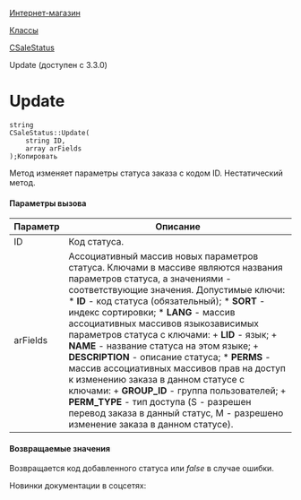 [Интернет-магазин](/api_help/sale/index.php)

[Классы](/api_help/sale/classes/index.php)

[CSaleStatus](/api_help/sale/classes/csalestatus/index.php)

Update (доступен с 3.3.0)

Update
======

```
string
CSaleStatus::Update( 
	string ID,
	array arFields 
);Копировать
```

Метод изменяет параметры статуса заказа с кодом ID. Нестатический метод.

#### Параметры вызова

| Параметр | Описание |
| --- | --- |
| ID | Код статуса. |
| arFields | Ассоциативный массив новых параметров статуса. Ключами в массиве являются названия параметров статуса, а значениями - соответствующие значения.  Допустимые ключи:  * **ID** - код статуса (обязательный); * **SORT** - индекс сортировки; * **LANG** - массив ассоциативных массивов языкозависимых параметров статуса с ключами:   + **LID** - язык;   + **NAME** - название статуса на этом языке;   + **DESCRIPTION** - описание статуса; * **PERMS** - массив ассоциативных массивов прав на доступ к изменению заказа в данном статусе с ключами:   + **GROUP\_ID** - группа пользователей;   + **PERM\_TYPE** - тип доступа (S - разрешен перевод заказа в данный статус, M - разрешено изменение заказа в данном статусе). |

#### Возвращаемые значения

Возвращается код добавленного статуса или *false* в случае ошибки.

Новинки документации в соцсетях:
